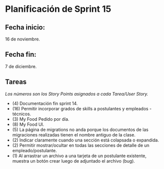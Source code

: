 # Planificación de Sprint 15

## Fecha inicio: 
16 de noviembre.
## Fecha fin:
7 de diciembre.
## Tareas

*Los números son los Story Points asignados a cada Tarea/User Story.*

* (4) Documentación fin sprint 14.
* (16) Permitir incorporar grados de skills a postulantes y empleados - técnicos.
* (3) My Food Pedido por día.
* (8) My Food UI.
* (5) La página de migrations no anda porque los documentos de las migraciones realizadas tienen el nombre antiguo de la clase.
* (2) Indicar claramente cuando una sección está colapsada o expandida.
* (2) Permitir mostrar/ocultar en todas las secciones de detalle de un empleado/postulante.
* (1) Al arrastrar un archivo a una tarjeta de un postulante existente, muestra un botón crear luego de adjuntado el archivo (bug).
